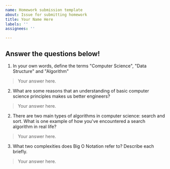 ```yaml
---
name: Homework submission template
about: Issue for submitting homework
title: Your Name Here
labels: ''
assignees: ''

---
```


## Answer the questions below! 

1. In your own words, define the terms "Computer Science", "Data Structure" and "Algorithm"
>Your answer here.

2. What are some reasons that an understanding of basic computer science principles makes us better engineers?
>Your answer here.

2. There are two main types of algorithms in computer science: search and sort. What is one example of how you've encountered a search algorithm in real life? 
>Your answer here.

3. What two complexities does Big O Notation refer to? Describe each briefly. 
>Your answer here.